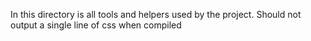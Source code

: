 In this directory is all tools and helpers used by the project.
Should not output a single line of css when compiled